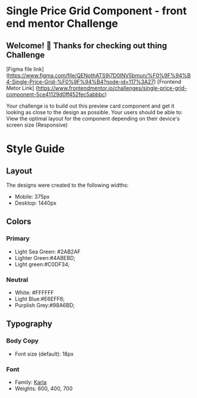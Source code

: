# Single Price Grid Component - front end mentor Challenge

## Welcome! 👋 Thanks for checking out thing Challenge

[Figma file link] (https://www.figma.com/file/QENothATS9j7D0INV5bmun/%F0%9F%94%B4-Single-Price-Grid-%F0%9F%94%B4?node-id=117%3A27)
[Frontend Metor Link] (https://www.frontendmentor.io/challenges/single-price-grid-component-5ce41129d0ff452fec5abbbc)

Your challenge is to build out this preview card component and get it looking as close to the design as possible. Your users should be able to:
View the optimal layout for the component depending on their device's screen size (Responsive)

# Style Guide

## Layout

The designs were created to the following widths:

- Mobile: 375px
- Desktop: 1440px

## Colors

### Primary

- Light Sea Green: #2AB2AF
- Lighter Green:#4ABEBD;
- Light green:#C0DF34;

### Neutral

- White: #FFFFFF
- Light Blue:#E6EFF6;
- Purplish Grey:#98A6BD;

## Typography

### Body Copy

- Font size (default): 18px

### Font

- Family: [Karla](https://fonts.google.com/specimen/Karla?query=Karla)
- Weights: 600, 400, 700 

